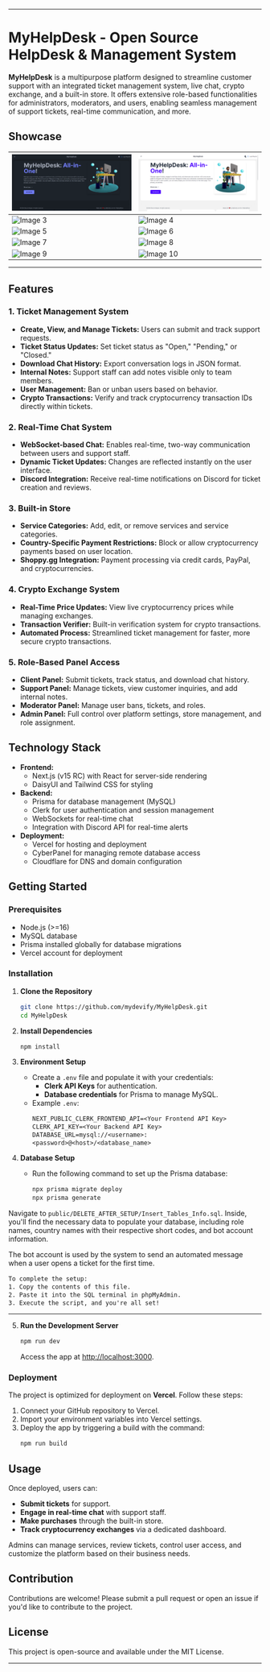 

---

# **MyHelpDesk - Open Source HelpDesk & Management System**

**MyHelpDesk** is a multipurpose platform designed to streamline customer support with an integrated ticket management system, live chat, crypto exchange, and a built-in store. It offers extensive role-based functionalities for administrators, moderators, and users, enabling seamless management of support tickets, real-time communication, and more.

## Showcase
  
| ![Image 1](https://github.com/mydevify/MyHelpDesk/blob/main/public/showcase/Home_Dark.PNG?raw=true) | ![Image 2](https://github.com/mydevify/MyHelpDesk/blob/main/public/showcase/Home_Light.PNG?raw=true) |
|-------------------------|-------------------------|
| ![Image 3](https://github.com/xloyb/MyHelpDesk/blob/main/public/showcase/Ticket_Drak.PNG?raw=true)| ![Image 4](https://github.com/xloyb/MyHelpDesk/blob/main/public/showcase/Ticket_Light.PNG?raw=true) |
| ![Image 5](https://github.com/xloyb/MyHelpDesk/blob/main/public/showcase/c_Dark.PNG?raw=true)| ![Image 6](https://github.com/xloyb/MyHelpDesk/blob/main/public/showcase/c_Light.PNG?raw=true) |
| ![Image 7](https://github.com/xloyb/MyHelpDesk/blob/main/public/showcase/Store_Dark.PNG?raw=true)| ![Image 8]([https://github.com/xloyb/MyHelpDesk/blob/main/public/showcase/Store_Light.PNG.PNG](https://github.com/xloyb/MyHelpDesk/blob/main/public/showcase/Store_Light.PNG)?raw=true) |
| ![Image 9](https://github.com/xloyb/MyHelpDesk/blob/main/public/showcase/ACP_Dark.PNG?raw=true)| ![Image 10](https://github.com/xloyb/MyHelpDesk/blob/main/public/showcase/ACP_Light.PNG?raw=true) |

---

## Features

### 1. **Ticket Management System**
- **Create, View, and Manage Tickets:** Users can submit and track support requests.
- **Ticket Status Updates:** Set ticket status as "Open," "Pending," or "Closed."
- **Download Chat History:** Export conversation logs in JSON format.
- **Internal Notes:** Support staff can add notes visible only to team members.
- **User Management:** Ban or unban users based on behavior.
- **Crypto Transactions:** Verify and track cryptocurrency transaction IDs directly within tickets.

### 2. **Real-Time Chat System**
- **WebSocket-based Chat:** Enables real-time, two-way communication between users and support staff.
- **Dynamic Ticket Updates:** Changes are reflected instantly on the user interface.
- **Discord Integration:** Receive real-time notifications on Discord for ticket creation and reviews.

### 3. **Built-in Store**
- **Service Categories:** Add, edit, or remove services and service categories.
- **Country-Specific Payment Restrictions:** Block or allow cryptocurrency payments based on user location.
- **Shoppy.gg Integration:** Payment processing via credit cards, PayPal, and cryptocurrencies.

### 4. **Crypto Exchange System**
- **Real-Time Price Updates:** View live cryptocurrency prices while managing exchanges.
- **Transaction Verifier:** Built-in verification system for crypto transactions.
- **Automated Process:** Streamlined ticket management for faster, more secure crypto transactions.

### 5. **Role-Based Panel Access**
- **Client Panel:** Submit tickets, track status, and download chat history.
- **Support Panel:** Manage tickets, view customer inquiries, and add internal notes.
- **Moderator Panel:** Manage user bans, tickets, and roles.
- **Admin Panel:** Full control over platform settings, store management, and role assignment.

## Technology Stack
- **Frontend:**
  - Next.js (v15 RC) with React for server-side rendering
  - DaisyUI and Tailwind CSS for styling
- **Backend:**
  - Prisma for database management (MySQL)
  - Clerk for user authentication and session management
  - WebSockets for real-time chat
  - Integration with Discord API for real-time alerts
- **Deployment:**
  - Vercel for hosting and deployment
  - CyberPanel for managing remote database access
  - Cloudflare for DNS and domain configuration

## Getting Started

### Prerequisites
- Node.js (>=16)
- MySQL database
- Prisma installed globally for database migrations
- Vercel account for deployment

### Installation
1. **Clone the Repository**
   ```bash
   git clone https://github.com/mydevify/MyHelpDesk.git
   cd MyHelpDesk
   ```

2. **Install Dependencies**
   ```bash
   npm install
   ```

3. **Environment Setup**
   - Create a `.env` file and populate it with your credentials:
     - **Clerk API Keys** for authentication.
     - **Database credentials** for Prisma to manage MySQL.
   - Example `.env`:
     ```
     NEXT_PUBLIC_CLERK_FRONTEND_API=<Your Frontend API Key>
     CLERK_API_KEY=<Your Backend API Key>
     DATABASE_URL=mysql://<username>:<password>@<host>/<database_name>
     ```

4. **Database Setup**
   - Run the following command to set up the Prisma database:
     ```bash
     npx prisma migrate deploy
     npx prisma generate
     
     ```

Navigate to `public/DELETE_AFTER_SETUP/Insert_Tables_Info.sql`. Inside, you'll find the necessary data to populate your database, including role names, country names with their respective short codes, and bot account information. 

The bot account is used by the system to send an automated message when a user opens a ticket for the first time.

    To complete the setup:
    1. Copy the contents of this file.
    2. Paste it into the SQL terminal in phpMyAdmin.
    3. Execute the script, and you're all set!
---

5. **Run the Development Server**
   ```bash
   npm run dev
   ```

   Access the app at [http://localhost:3000](http://localhost:3000).

### Deployment
The project is optimized for deployment on **Vercel**. Follow these steps:
1. Connect your GitHub repository to Vercel.
2. Import your environment variables into Vercel settings.
3. Deploy the app by triggering a build with the command:
   ```bash
   npm run build
   ```

## Usage
Once deployed, users can:
- **Submit tickets** for support.
- **Engage in real-time chat** with support staff.
- **Make purchases** through the built-in store.
- **Track cryptocurrency exchanges** via a dedicated dashboard.

Admins can manage services, review tickets, control user access, and customize the platform based on their business needs.

## Contribution
Contributions are welcome! Please submit a pull request or open an issue if you'd like to contribute to the project.

## License
This project is open-source and available under the MIT License.

---

